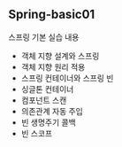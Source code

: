 <h2>Spring-basic01</h2>

스프링 기본 실습 내용

 * 객체 지향 설계와 스프링
 * 객체 지향 원리 적용
 * 스프링 컨테이너와 스프링 빈
 * 싱글톤 컨테이너
 * 컴포넌트 스캔
 * 의존관계 자동 주입
 * 빈 생명주기 콜백
 * 빈 스코프
 
